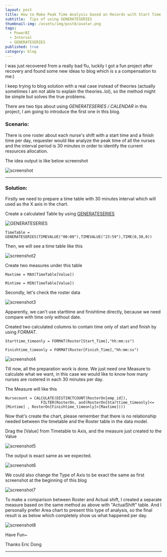 ```yaml
---
layout: post
title: How to Make Peak Time Analysis based on Records with Start Time and End Time
subtitle:  Tips of using GENERATESERIES
thumbnail-img: /assets/img/post8/avatar.png
tags:
  - PowerBI
  - Interval
  - GENERATESERIES
published: true
category: blog
---
```


I was just recovered from a really bad flu, luckily I got a fun project after recovery and found some new ideas to blog which is s a compensation to me:)

I keep trying to blog solution with a real case instead of theories (actually sometimes I am not able to explain the theories..lol), so the method might be simple but solves the true problems.

There are two tips about using *GENERATESERIES / CALENDAR* in this project, I am going to introduce the first one in this blog.


### Scenario:

There is one roster about each nurse's shift with a start time and a finish time per day, requester would like analyze the peak time of all the nurses and the interval period is 30 minutes in order to identify the current resources allocation.

The idea output is like below screenshot

![screenshot](/assets/img/post8/Image1.png)

---

### Solution:

Firstly we need to prepare a time table with 30 minutes interval which will used as the X axis in the chart.

Create a calculated Table by using [GENERATESERIES](https://msdn.microsoft.com/en-us/query-bi/dax/generateseries-function)

![GENERATESERIES](/assets/img/post8/Image2.png)

```
TimeTable = GENERATESERIES(TIMEVALUE("00:00"),TIMEVALUE("23:59"),TIME(0,30,0))
```

Then, we will see a time table like this

![screenshot2](/assets/img/post8/Image3.png)

Create two measures under this table

```
Maxtime = MAX(TimeTable[Value])
```

```
Mintime = MIN(TimeTable[Value]) 
```

Secondly, let's check the roster data

![screenshot3](/assets/img/post8/Image4.png)

Apparently, we can't use starttime and finishtime directly, because we need compare with time only without date.

Created two calculated columns to contain time only of start and finish by using *FORMAT*.

```
Starttime_timeonly = FORMAT(Roster[Start_Time],"hh:mm:ss")
```

```
Finishtime_timeonly = FORMAT(Roster[Finish_Time],"hh:mm:ss")
```

![screenshot4](/assets/img/post8/Image5.png)

Till now, all the preparation work is done. We just need one Measure to calculate what we want, in this case we would like to know how many nurses are rostered in each 30 minutes per day.

The Measure will like this


```
Nursecount = CALCULATE(DISTINCTCOUNT(RosterOn[emp_id]),
				FILTER(RosterOn, and(RosterOn[Starttime_timeonly]<=[Mintime] , RosterOn[Finishtime_timeonly]>[Maxtime])))
``` 

Now that's create the chart, please remember that there is no relationship needed between the timetable and the Roster table in the data model.

Drag the [Value] from Timetable to Axis, and the measure just created to the Value

![screenshot5](/assets/img/post8/Image6.png)

The output is exact same as we expected.

![screenshot6](/assets/img/post8/Image8.png)

We could also change the Type of Axis to be exact the same as first screenshot at the beginning of this blog

![screenshot7](/assets/img/post8/Image7.png)

To make a comparison between Roster and Actual shift, I created a separate measure based on the same method as above with "ActualShift" table. And I personally prefer Area chart to present this type of analysis, so the final result is as below which completely show us what happened per day.

![screenshot8](/assets/img/post8/Image9.png)

Have Fun~

Thanks
Eric Dong

---